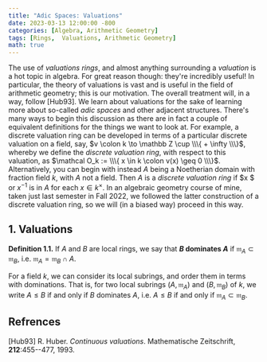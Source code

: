 ```yaml
---
title: "Adic Spaces: Valuations"
date: 2023-03-13 12:00:00 -800
categories: [Algebra, Arithmetic Geometry]
tags: [Rings,  Valuations, Arithmetic Geometry]
math: true
---
```


The use of *valuations rings*, and almost anything surrounding a *valuation* is a hot topic in algebra. For great reason though: they're incredibly useful! In particular, the theory of valuations is vast and is useful in the field of arithmetic geometry; this is our motivation. The overall treatment will, in a way, follow [Hub93]. We learn about valuations for the sake of learning more about so-called *adic spaces* and other adjacent structures. There's many ways to begin this discussion as there are in fact a couple of equivalent definitions for the things we want to look at. For example, a discrete valuation ring can be developed in terms of a particular discrete valuation on a field, say, $v \colon k \to \mathbb Z \cup  \\\{ + \infty \\\}$, whereby we define the *discrete valuation ring*, with respect to this valuation, as $\mathcal O_k := \\\{ x \in k \colon v(x) \geq 0 \\\}$. Alternatively, you can begin with instead $A$ being a Noetherian domain with fraction field $k$, with $A$ not a field. Then $A$ is a *discrete valuation ring* if $x $ or $x^{-1}$ is in $A$ for each $x \in k^\times$. In an algebraic geometry course of mine, taken just last semester in Fall $2022$, we followed the latter construction of a discrete valuation ring, so we will (in a biased way) proceed in this way.

## 1. Valuations

**Definition 1.1.** If $A$ and $B$ are local rings, we say that **$B$ dominates $A$** if $\mathfrak m_A \subset \mathfrak m_B$, i.e. $\mathfrak m_A = \mathfrak m_B \cap A$.

For a field $k$, we can consider its local subrings, and order them in terms with dominations. That is, for two local subrings $(A, \mathfrak m_A)$ and $(B, \mathfrak m_ B)$ of $k$, we write $A \leq B$ if and only if $B$ dominates $A$, i.e. $A \leq B$ if and only if $\mathfrak m_A \subset \mathfrak m_B$.

## Refrences

[Hub93] R. Huber. *Continuous valuations*. Mathematische Zeitschrift, **212**:455--477, 1993.

